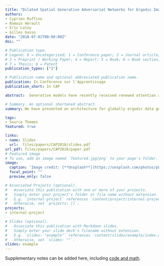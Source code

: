 ```yaml
---
title: "Dilated Spatial Generative Adversarial Networks for Ergodic Image Generation"
authors:
- Cyprien Ruffino
- Romain Hérault
- Eric Laloy
- Gilles Gasso
date: "2018-07-01T00:00:00Z"
doi: ""

# Publication type.
# Legend: 0 = Uncategorized; 1 = Conference paper; 2 = Journal article;
# 3 = Preprint / Working Paper; 4 = Report; 5 = Book; 6 = Book section;
# 7 = Thesis; 8 = Patent
publication_types: ["1"]

# Publication name and optional abbreviated publication name.
publication: In Conférence sur l'Apprentissage
publication_short: In CAP

abstract:  Generative models have recently received renewed attention as a result of adversarial learning. Generative adversarial networks consist of samples generation model and a discrimination model able to distinguish between genuine and synthetic samples. In combination with convolutional (for the discriminator) and de-convolutional (for the generator) layers, they are particularly suitable for image generation, especially of natural scenes. However, the presence of fully connected layers adds global dependencies in the generated images. This may lead to high and global variations in the generated sample for small local variations in the input noise. In this work we propose to use architec-tures based on fully convolutional networks (including among others dilated layers), architectures specifically designed to generate globally ergodic images, that is images without global dependencies. Conducted experiments reveal that these architectures are well suited for generating natural textures such as geologic structures.

# Summary. An optional shortened abstract.
summary: We have presented an architecture for globally ergodic data generation. We have shown that our method produces samples that are sharper and less noisy than the previous approaches, removing the need for ad-hoc solutions like median filters, without altering their quality.

tags:
- Source Themes
featured: true

links:
- name: Slides
  url:  files/papers/CAP2018/slides.pdf
url_pdf: files/papers/CAP2018/paper.pdf
# Featured image
# To use, add an image named `featured.jpg/png` to your page's folder. 
image:
  caption: 'Image credit: [**Unsplash**](https://unsplash.com/photos/pLCdAaMFLTE)'
  focal_point: ""
  preview_only: false

# Associated Projects (optional).
#   Associate this publication with one or more of your projects.
#   Simply enter your project's folder or file name without extension.
#   E.g. `internal-project` references `content/project/internal-project/index.md`.
#   Otherwise, set `projects: []`.
projects:
- internal-project

# Slides (optional).
#   Associate this publication with Markdown slides.
#   Simply enter your slide deck's filename without extension.
#   E.g. `slides: "example"` references `content/slides/example/index.md`.
#   Otherwise, set `slides: ""`.
slides: example
---
```



Supplementary notes can be added here, including [code and math](https://sourcethemes.com/academic/docs/writing-markdown-latex/).

